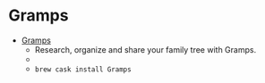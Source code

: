 # Gramps
- [Gramps](https://gramps-project.org/introduction-WP/)
  -   Research, organize and share your family tree with Gramps.
  - 
  - `brew cask install Gramps`
